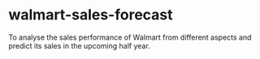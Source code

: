 # walmart-sales-forecast
To analyse the sales performance of Walmart from different aspects and predict its sales in the upcoming half year.
